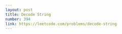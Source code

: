 ```yaml
---
layout: post
title: Decode String
number: 394
link: https://leetcode.com/problems/decode-string
---
```

